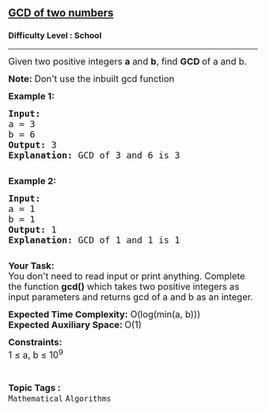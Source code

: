 <h2><a href="https://www.geeksforgeeks.org/problems/gcd-of-two-numbers3459/1">GCD of two numbers</a></h2><h3>Difficulty Level : School</h3><hr><div class="problems_problem_content__Xm_eO"><p><span style="font-size: 18px;">Given two positive integers <strong>a</strong> and <strong>b</strong>, find <strong>GCD </strong>of a and b.</span></p>
<p><span style="font-size: 18px;"><strong>Note:</strong> Don't use the inbuilt gcd function</span></p>
<p><span style="font-size: 18px;"><strong>Example 1:</strong></span></p>
<pre><span style="font-size: 18px;"><strong>Input:</strong> <br>a = 3<br>b = 6
<strong>Output:</strong> 3
<strong>Explanation:</strong> GCD of 3 and 6 is 3</span></pre>
<p><br><span style="font-size: 18px;"><strong>Example 2:</strong></span></p>
<pre><span style="font-size: 18px;"><strong>Input:</strong> <br>a = 1<br>b = 1
<strong>Output:</strong> 1
<strong>Explanation:</strong> GCD of 1 and 1 is 1</span></pre>
<p><br><span style="font-size: 18px;"><strong>Your Task: &nbsp;</strong><br>You don't need to read input or print anything. Complete the function <strong>gcd()</strong> which takes two positive integers as input parameters and returns gcd of a and b as an integer.</span></p>
<p><span style="font-size: 18px;"><strong>Expected Time Complexity:</strong> O(log(min(a, b)))<br><strong>Expected Auxiliary Space:&nbsp;</strong>O(1) </span></p>
<p><span style="font-size: 18px;"><strong>Constraints:</strong><br>1 ≤ a, b ≤ 10<sup>9</sup></span></p></div><br><p><span style=font-size:18px><strong>Topic Tags : </strong><br><code>Mathematical</code>&nbsp;<code>Algorithms</code>&nbsp;